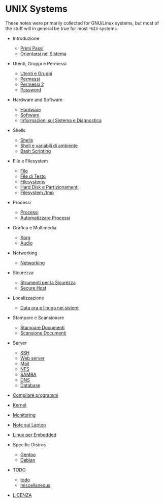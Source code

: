 # UNIX Systems

These notes were primarily collected for GNU/Linux systems, but most of the stuff
will in general be true for most `*NIX` systems.

- Introduzione
    - [Primi Passi](sections/intro.md)
    - [Orientarsi nel Sistema](sections/orienteering.md)

- Utenti, Gruppi e Permessi
    - [Utenti e Gruppi](sections/utenti_e_gruppi.md)
    - [Permessi](sections/permessi.md)
    - [Permessi 2](sections/permessi_2.md)
    - [Password](sections/passwords.md)

- Hardware and Software
    - [Hardware](sections/hardware.md)
    - [Software](sections/software.md)
    - [Informazioni sul Sistema e Diagnostica](sections/info_e_diagnostica.md)

- Shells
    - [Shells](sections/shells.md)
    - [Shell e variabili di ambiente](sections/shells_2.md)
    - [Bash Scripting](sections/bash_scripting.md)

- File e Filesystem
    - [File](sections/file.md)
    - [File di Testo](sections/testo.md)
    - [Filesystems](sections/filesystems.md)
    - [Hard Disk e Partizionamenti](sections/hard_disk_e_partizionamenti.md)
    - [Filesystem /tmp](sections/filesystem_tmp.md)

- Processi
    - [Processi](sections/processi.md)
    - [Automatizzare Processi](sections/automatizzare_processi.md)

- Grafica e Multimedia
    - [Xorg](sections/xorg.md)
    - [Audio](sections/audio.md)

- Networking
    - [Networking](sections/networking.md)

- Sicurezza
    - [Strumenti per la Sicurezza](sections/security_tools.md)
    - [Secure Host](sections/secure_host.md)

- Localizzazione
    - [Data ora e linuga nei sistemi](sections/locale.md)

- Stampare e Scansionare
    - [Stampare Documenti](sections/printing.md)
    - [Scansione Documenti](sections/scanning.md)

- Server
    - [SSH](sections/ssh.md)
    - [Web server](sections/web.md)
    - [Mail](sections/mail.md)
    - [NFS](sections/nfs.md)
    - [SAMBA](sections/samba.md)
    - [DNS](sections/dns.md)
    - [Database](sections/database.md)

- [Compilare programmi](sections/compile_software.md)
- [Kernel](sections/kernel.md)
- [Monitoring](sections/monitoring.md)

- [Note sui Laptop](sections/laptop_notes.md)
- [Linux per Embedded](sections/embedded.md)

- Specific Distros
    - [Gentoo](sections/gentoo.md)
    - [Debian](sections/debian.md)

- TODO
    - [todo](sections/todo.md)
    - [miscellaneous](sections/miscellaneous.md)

- [LICENZA](sections/licenza.md)
